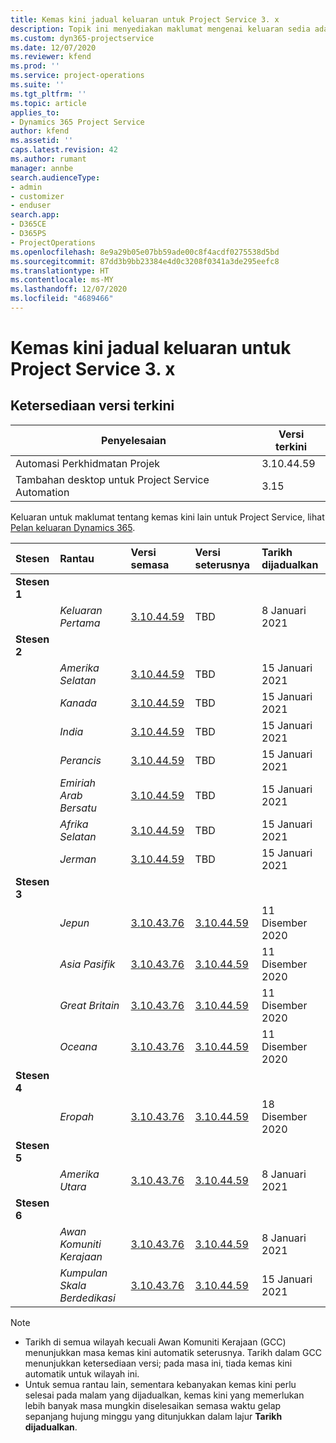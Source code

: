 ```yaml
---
title: Kemas kini jadual keluaran untuk Project Service 3. x
description: Topik ini menyediakan maklumat mengenai keluaran sedia ada dan akan datang bagi Dynamics 365 Project Service Automation.
ms.custom: dyn365-projectservice
ms.date: 12/07/2020
ms.reviewer: kfend
ms.prod: ''
ms.service: project-operations
ms.suite: ''
ms.tgt_pltfrm: ''
ms.topic: article
applies_to:
- Dynamics 365 Project Service
author: kfend
ms.assetid: ''
caps.latest.revision: 42
ms.author: rumant
manager: annbe
search.audienceType:
- admin
- customizer
- enduser
search.app:
- D365CE
- D365PS
- ProjectOperations
ms.openlocfilehash: 8e9a29b05e07bb59ade00c8f4acdf0275538d5bd
ms.sourcegitcommit: 87dd3b9bb23384e4d0c3208f0341a3de295eefc8
ms.translationtype: HT
ms.contentlocale: ms-MY
ms.lasthandoff: 12/07/2020
ms.locfileid: "4689466"
---
```

# <a name="update-release-schedule-for-project-service-3x"></a>Kemas kini jadual keluaran untuk Project Service 3. x

## <a name="latest-version-availability"></a>Ketersediaan versi terkini

| Penyelesaian  | Versi terkini |
|-------|----|
| Automasi Perkhidmatan Projek    | 3.10.44.59 |
| Tambahan desktop untuk Project Service Automation                | 3.15          |

Keluaran untuk maklumat tentang kemas kini lain untuk Project Service, lihat [Pelan keluaran Dynamics 365](https://docs.microsoft.com/dynamics365/release-plans/). 

| Stesen  | Rantau | Versi semasa | Versi seterusnya |  Tarikh dijadualkan
| :---   | :---   | :---   | :---   |:---   |         
|<strong>Stesen 1</strong> | |  |  | |
| | <i>Keluaran Pertama</i> | [3.10.44.59](whats-new-ur-26.md) | TBD | 8 Januari 2021
|<strong>Stesen 2</strong> | |  |  | |
| | <i>Amerika Selatan</i> | [3.10.44.59](whats-new-ur-26.md) | TBD | 15 Januari 2021
| | <i>Kanada</i> | [3.10.44.59](whats-new-ur-26.md) | TBD | 15 Januari 2021
| | <i>India</i> | [3.10.44.59](whats-new-ur-26.md) | TBD | 15 Januari 2021
| | <i>Perancis</i> | [3.10.44.59](whats-new-ur-26.md) | TBD | 15 Januari 2021
| | <i>Emiriah Arab Bersatu</i> | [3.10.44.59](whats-new-ur-26.md) | TBD | 15 Januari 2021
| | <i>Afrika Selatan</i> | [3.10.44.59](whats-new-ur-26.md) | TBD | 15 Januari 2021
| | <i>Jerman</i> | [3.10.44.59](whats-new-ur-26.md) | TBD | 15 Januari 2021
|<strong>Stesen 3</strong> | |  |  | |
| | <i>Jepun</i> | [3.10.43.76](whats-new-ur-25.md) | [3.10.44.59](whats-new-ur-26.md) | 11 Disember 2020
| | <i>Asia Pasifik</i> | [3.10.43.76](whats-new-ur-25.md) | [3.10.44.59](whats-new-ur-26.md) | 11 Disember 2020
| | <i>Great Britain</i> | [3.10.43.76](whats-new-ur-25.md) | [3.10.44.59](whats-new-ur-26.md) | 11 Disember 2020
| | <i>Oceana</i> | [3.10.43.76](whats-new-ur-25.md) | [3.10.44.59](whats-new-ur-26.md) | 11 Disember 2020
|<strong>Stesen 4</strong> | |  |  | |
| | <i>Eropah</i> | [3.10.43.76](whats-new-ur-25.md) | [3.10.44.59](whats-new-ur-26.md) | 18 Disember 2020
|<strong>Stesen 5</strong> | |  |  | |
| | <i>Amerika Utara</i> | [3.10.43.76](whats-new-ur-25.md) | [3.10.44.59](whats-new-ur-26.md) | 8 Januari 2021
|<strong>Stesen 6</strong> | |  |  | |
| | <i>Awan Komuniti Kerajaan</i> | [3.10.43.76](whats-new-ur-25.md) | [3.10.44.59](whats-new-ur-26.md) | 8 Januari 2021
| | <i>Kumpulan Skala Berdedikasi</i> | [3.10.43.76](whats-new-ur-25.md) | [3.10.44.59](whats-new-ur-26.md) | 15 Januari 2021

>[!Note]
> - Tarikh di semua wilayah kecuali Awan Komuniti Kerajaan (GCC) menunjukkan masa kemas kini automatik seterusnya. Tarikh dalam GCC menunjukkan ketersediaan versi; pada masa ini, tiada kemas kini automatik untuk wilayah ini.
> - Untuk semua rantau lain, sementara kebanyakan kemas kini perlu selesai pada malam yang dijadualkan, kemas kini yang memerlukan lebih banyak masa mungkin diselesaikan semasa waktu gelap sepanjang hujung minggu yang ditunjukkan dalam lajur **Tarikh dijadualkan**.
